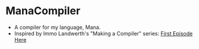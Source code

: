 # ManaCompiler

- A compiler for my language, Mana.
- Inspired by Immo Landwerth's "Making a Compiler" series: [First Episode Here](https://www.youtube.com/live/wgHIkdUQbp0?si=arBno0yM_PU2azMa)
